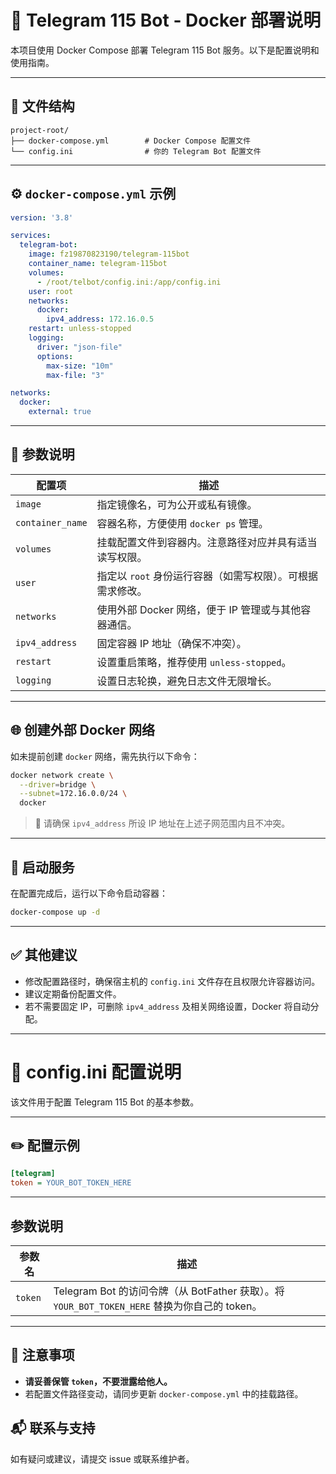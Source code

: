 # 🐳 Telegram 115 Bot - Docker 部署说明

本项目使用 Docker Compose 部署 Telegram 115 Bot 服务。以下是配置说明和使用指南。

---

## 📁 文件结构

```
project-root/
├── docker-compose.yml        # Docker Compose 配置文件
└── config.ini                # 你的 Telegram Bot 配置文件
```

---

## ⚙️ `docker-compose.yml` 示例

```yaml
version: '3.8'

services:
  telegram-bot:
    image: fz19870823190/telegram-115bot
    container_name: telegram-115bot
    volumes:
      - /root/telbot/config.ini:/app/config.ini
    user: root
    networks:
      docker:
        ipv4_address: 172.16.0.5
    restart: unless-stopped
    logging:
      driver: "json-file"
      options:
        max-size: "10m"
        max-file: "3"

networks:
  docker:
    external: true
```

---

## 📝 参数说明

| 配置项            | 描述 |
|-------------------|------|
| `image`           | 指定镜像名，可为公开或私有镜像。 |
| `container_name`  | 容器名称，方便使用 `docker ps` 管理。 |
| `volumes`         | 挂载配置文件到容器内。注意路径对应并具有适当读写权限。 |
| `user`            | 指定以 `root` 身份运行容器（如需写权限）。可根据需求修改。 |
| `networks`        | 使用外部 Docker 网络，便于 IP 管理或与其他容器通信。 |
| `ipv4_address`    | 固定容器 IP 地址（确保不冲突）。 |
| `restart`         | 设置重启策略，推荐使用 `unless-stopped`。 |
| `logging`         | 设置日志轮换，避免日志文件无限增长。 |

---

## 🌐 创建外部 Docker 网络

如未提前创建 `docker` 网络，需先执行以下命令：

```bash
docker network create \
  --driver=bridge \
  --subnet=172.16.0.0/24 \
  docker
```

> 📌 请确保 `ipv4_address` 所设 IP 地址在上述子网范围内且不冲突。

---

## 🚀 启动服务

在配置完成后，运行以下命令启动容器：

```bash
docker-compose up -d
```

---

## ✅ 其他建议

- 修改配置路径时，确保宿主机的 `config.ini` 文件存在且权限允许容器访问。
- 建议定期备份配置文件。
- 若不需要固定 IP，可删除 `ipv4_address` 及相关网络设置，Docker 将自动分配。

---

# 📄 config.ini 配置说明

该文件用于配置 Telegram 115 Bot 的基本参数。

---

## ✏️ 配置示例

```ini
[telegram]
token = YOUR_BOT_TOKEN_HERE
```

---

## 参数说明

| 参数名 | 描述 |
|--------|------|
| `token` | Telegram Bot 的访问令牌（从 BotFather 获取）。将 `YOUR_BOT_TOKEN_HERE` 替换为你自己的 token。 |

---

## 🚨 注意事项

- **请妥善保管 `token`，不要泄露给他人。**
- 若配置文件路径变动，请同步更新 `docker-compose.yml` 中的挂载路径。





## 📬 联系与支持

如有疑问或建议，请提交 issue 或联系维护者。
